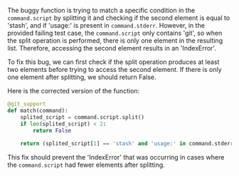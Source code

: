 The buggy function is trying to match a specific condition in the `command.script` by splitting it and checking if the second element is equal to 'stash', and if 'usage:' is present in `command.stderr`. However, in the provided failing test case, the `command.script` only contains 'git', so when the split operation is performed, there is only one element in the resulting list. Therefore, accessing the second element results in an 'IndexError'.

To fix this bug, we can first check if the split operation produces at least two elements before trying to access the second element. If there is only one element after splitting, we should return False.

Here is the corrected version of the function:
```python
@git_support
def match(command):
    splited_script = command.script.split()
    if len(splited_script) < 2:
        return False
    
    return (splited_script[1] == 'stash' and 'usage:' in command.stderr)
```

This fix should prevent the 'IndexError' that was occurring in cases where the `command.script` had fewer elements after splitting.